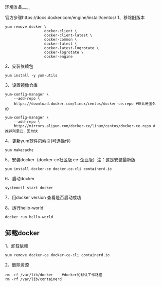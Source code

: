 环境准备。。。。

官方步骤https://docs.docker.com/engine/install/centos/
1、移除旧版本
```
yum remove docker \
                  docker-client \
                  docker-client-latest \
                  docker-common \
                  docker-latest \
                  docker-latest-logrotate \
                  docker-logrotate \
                  docker-engine
```

2、安装依赖包
```
yum install -y yum-utils
```

3、设置镜像仓库
```
yum-config-manager \
    --add-repo \
    https://download.docker.com/linux/centos/docker-ce.repo #默认是国外的
	
yum-config-manager \
    --add-repo \
    http://mirrors.aliyun.com/docker-ce/linux/centos/docker-ce.repo #推荐阿里云，因为快
```

4、更新yum软件包索引(可选操作)
```
yum makecache
```

5、安装docker（docker-ce社区版 ee-企业版）注：这是安装最新版
```
yum install docker-ce docker-ce-cli containerd.io
```

6、启动docker
```
systemctl start docker
```

7、用docker version 查看是否启动成功

8、运行hello-world
```
docker run hello-world
```

## 卸载docker
1、卸载依赖
```
yum remove docker-ce docker-ce-cli containerd.io
```

2、删除资源
```
rm -rf /var/lib/docker    #docker的默认工作路径
rm -rf /var/lib/containerd
```


